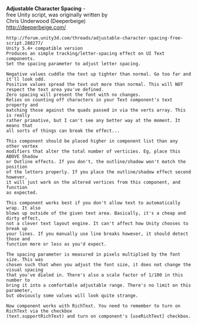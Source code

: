 **Adjustable Character Spacing** -    
free Unity script, was originally written by   
Chris Underwood (Deeperbeige)   
http://deeperbeige.com/

    http://forum.unity3d.com/threads/adjustable-character-spacing-free-script.288277/
    Unity 5.4+ compatible version
    Produces an simple tracking/letter-spacing effect on UI Text components.
    Set the spacing parameter to adjust letter spacing.
     
    Negative values cuddle the text up tighter than normal. Go too far and it'll look odd.
    Positive values spread the text out more than normal. This will NOT respect the text area you've defined.
    Zero spacing will present the font with no changes.
    Relies on counting off characters in your Text component's text property and
    matching those against the quads passed in via the verts array. This is really
    rather primative, but I can't see any better way at the moment. It means that
    all sorts of things can break the effect...
     
    This component should be placed higher in component list than any other vertex
    modifiers that alter the total number of verticies. Eg, place this ABOVE Shadow
    or Outline effects. If you don't, the outline/shadow won't match the position
    of the letters properly. If you place the outline/shadow effect second however,
    it will just work on the altered vertices from this component, and function
    as expected.
     
    This component works best if you don't allow text to automatically wrap. It also
    blows up outside of the given text area. Basically, it's a cheap and dirty effect,
    not a clever text layout engine. It can't affect how Unity chooses to break up
    your lines. If you manually use line breaks however, it should detect those and
    function more or less as you'd expect.
     
    The spacing parameter is measured in pixels multiplied by the font size. This was
    chosen such that when you adjust the font size, it does not change the visual spacing
    that you've dialed in. There's also a scale factor of 1/100 in this number to
    bring it into a comfortable adjustable range. There's no limit on this parameter,
    but obviously some values will look quite strange.
     
    Now component works with RichText. You need to remember to turn on RichText via the checkbox
    (text.supportRichText) and turn on component's [useRichText] checkbox.